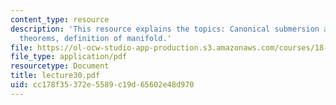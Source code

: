 ```yaml
---
content_type: resource
description: 'This resource explains the topics: Canonical submersion and immersion
  theorems, definition of manifold.'
file: https://ol-ocw-studio-app-production.s3.amazonaws.com/courses/18-101-analysis-ii-fall-2005/cc178f35372e5589c19d65602e48d970_lecture30.pdf
file_type: application/pdf
resourcetype: Document
title: lecture30.pdf
uid: cc178f35-372e-5589-c19d-65602e48d970
---
```

